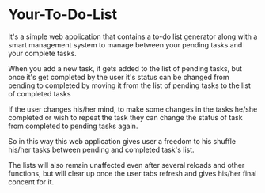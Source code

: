 # Your-To-Do-List
It's a simple web application that contains a to-do list generator along with a smart management system to 
manage between your pending tasks and your complete tasks.

When you add a new task, it gets added to the list of pending tasks, but once it's get completed by the user it's status 
can be changed from pending to completed by moving it from the list of pending tasks to the list of completed tasks

If the user changes his/her mind, to make some changes in the tasks he/she completed or wish to repeat the task they can
change the status of task from completed to pending tasks again.

So in this way this web application gives user a freedom to his shuffle his/her tasks between pending and completed task's list.

The lists will also remain unaffected even after several reloads and other functions, but will clear up once the user tabs 
refresh and gives his/her final concent for it.
